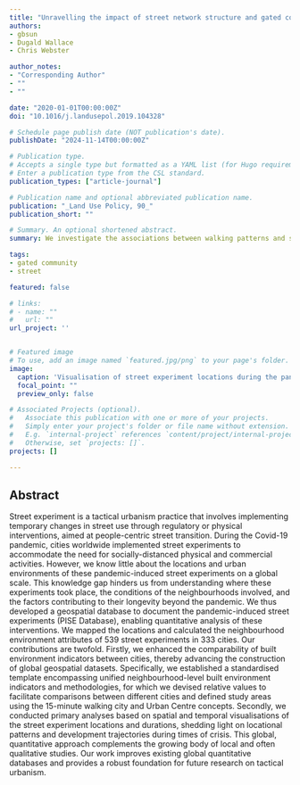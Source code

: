 ```yaml
---
title: "Unravelling the impact of street network structure and gated community layout in development-oriented transit design"
authors:
- gbsun
- Dugald Wallace
- Chris Webster

author_notes:
- "Corresponding Author"
- ""
- ""

date: "2020-01-01T00:00:00Z"
doi: "10.1016/j.landusepol.2019.104328"

# Schedule page publish date (NOT publication's date).
publishDate: "2024-11-14T00:00:00Z"

# Publication type.
# Accepts a single type but formatted as a YAML list (for Hugo requirements).
# Enter a publication type from the CSL standard.
publication_types: ["article-journal"]

# Publication name and optional abbreviated publication name.
publication: "_Land Use Policy, 90_"
publication_short: ""

# Summary. An optional shortened abstract.
summary: We investigate the associations between walking patterns and street network structure in the context of transit station development intended to create its own demand rather than serve existing demand, and an urban morphology dominated by gated communities in station areas. 

tags:
- gated community
- street

featured: false

# links:
# - name: ""
#   url: ""
url_project: ''


# Featured image
# To use, add an image named `featured.jpg/png` to your page's folder. 
image:
  caption: 'Visualisation of street experiment locations during the pandemic outbreak'
  focal_point: ""
  preview_only: false

# Associated Projects (optional).
#   Associate this publication with one or more of your projects.
#   Simply enter your project's folder or file name without extension.
#   E.g. `internal-project` references `content/project/internal-project/index.md`.
#   Otherwise, set `projects: []`.
projects: []

---
```


## Abstract

Street experiment is a tactical urbanism practice that involves implementing temporary changes in street use through regulatory or physical interventions, aimed at people-centric street transition. During the Covid-19 pandemic, cities worldwide implemented street experiments to accommodate the need for socially-distanced physical and commercial activities. However, we know little about the locations and urban environments of these pandemic-induced street experiments on a global scale. This knowledge gap hinders us from understanding where these experiments took place, the conditions of the neighbourhoods involved, and the factors contributing to their longevity beyond the pandemic. We thus developed a geospatial database to document the pandemic-induced street experiments (PISE Database), enabling quantitative analysis of these interventions. We mapped the locations and calculated the neighbourhood environment attributes of 539 street experiments in 333 cities. Our contributions are twofold. Firstly, we enhanced the comparability of built environment indicators between cities, thereby advancing the construction of global geospatial datasets. Specifically, we established a standardised template encompassing unified neighbourhood-level built environment indicators and methodologies, for which we devised relative values to facilitate comparisons between different cities and defined study areas using the 15-minute walking city and Urban Centre concepts. Secondly, we conducted primary analyses based on spatial and temporal visualisations of the street experiment locations and durations, shedding light on locational patterns and development trajectories during times of crisis. This global, quantitative approach complements the growing body of local and often qualitative studies. Our work improves existing global quantitative databases and provides a robust foundation for future research on tactical urbanism.